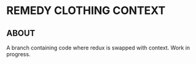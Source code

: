 # REMEDY CLOTHING CONTEXT

## ABOUT

A branch containing code where redux is swapped with context. Work in progress.
